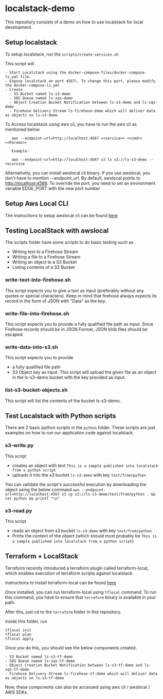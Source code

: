 # localstack-demo

This repository consists of a demo on how to use localstack for local development.

## Setup localstack

To setup localstack, run the `scripts/create-services.sh`

This script will

```
- Start Localstack using the docker-compose-files/docker-compose-ls.yml file.
- Expose localstack on port 4567\. To change this port, please modify the docker-compose-ls.yml
- Create
  - S3 Bucket named ls-s3-demo
  - SQS Queue named ls-sqs-demo
  - Object Creation Bucket Notification between ls-s3-demo and ls-sqs-demo
  - Firehose Delivery Stream ls-firehose-demo which will deliver data as objects on ls-s3-demo
```

To Access localstack using aws cli, you have to run the aws cli as mentioned below

```
   aws --endpoint-url=http://localhost:4567 <<service>> <<cmd>> <<Params>>

   Example:

   aws --endpoint-url=http://localhost:4567 s3 ls s3://ls-s3-demo --recursive
```

Alternatively, you can install awslocal cli binary. If you use awslocal, you don't have to mention --endpoint_url. By default, awslocal points to <http://localhost:4566>. To override the port, you need to set an environment variable EDGE_PORT with the new port number

## Setup Aws Local CLI

The instructions to setup awslocal cli can be found [here](https://github.com/localstack/awscli-local)

## Testing LocalStack with awslocal

The scripts folder have some scripts to do basic testing such as

- Writing text to a Firehose Stream
- Writing a file to a Firehose Stream
- Writing an object to a S3 Bucket
- Listing contents of a S3 Bucket

### write-text-into-firehose.sh

This script expects you to give a text as input (preferably without any quotes or special characters). Keep in mind that firehose always expects its record in the form of JSON with "Data" as the key.

### write-file-into-firehose.sh

This script expects you to provide a fully qualified file path as input. Since Firehose records should be in JSON Format, JSON blob files should be escaped.

### write-data-into-s3.sh

This script expects you to provide

- a fully qualified file path
- S3 Object key as input. This script will upload the given file as an object in the ls-s3-demo bucket with the key provided as input.

### list-s3-bucket-objects.sh

This script will list the contents of the bucket ls-s3-demo.

## Test Localstack with Python scripts

There are 2 basic python scripts in the `python` folder. These scripts are just examples on how to run our application code against localstack.

### s3-write.py

This script

- creates an object with text `This is a sample published into localstack from a python script`
- uploads it into the s3 bucket `ls-s3-demo` with key `test/from/python`

You can validate the script's successful execution by downloading the object using the below command `aws --endpoint-url=http://localhost:4567 s3 cp s3://ls-s3-demo/test/from/python . && cat python && printf "\n"`

### s3-read.py

This script

- reads an object from s3 bucket `ls-s3-demo` with key `test/from/python`
- Prints the content of the object (which should most probably be `This is a sample published into localstack from a python script`)

## Terraform + LocalStack

Terraform recently introduced a terraform plugin called terraform-local, which enables execution of terraform scripts against localstack.

Instructions to install terraform-local can be found [here](https://docs.localstack.cloud/user-guide/integrations/terraform/)

Once installed, you can run terraform-local using `tflocal` command. To run this command, you have to ensure that `terraform` binary is available in your path.

After this, just cd to the `terraform` folder in this repository.

inside this folder, run

```
tflocal init
tflocal plan
tflocal apply
```

Once you do this, you should see the below components created.

```
- S3 Bucket named ls-s3-tf-demo
- SQS Queue named ls-sqs-tf-demo
- Object Creation Bucket Notification between ls-s3-tf-demo and ls-sqs-tf-demo
- Firehose Delivery Stream ls-firehose-tf-demo which will deliver data as objects on ls-s3-tf-demo
```

Now, these components can also be accessed using aws cli / awslocal / AWS SDKs.
